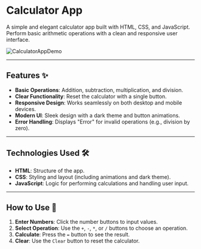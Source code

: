 # Calculator App 

A simple and elegant calculator app built with HTML, CSS, and JavaScript. Perform basic arithmetic operations with a clean and responsive user interface.

![CalculatorAppDemo](https://github.com/user-attachments/assets/56b141d3-5a20-4d1d-8c6c-8368e7f7f306)


---

## Features ✨

- **Basic Operations**: Addition, subtraction, multiplication, and division.
- **Clear Functionality**: Reset the calculator with a single button.
- **Responsive Design**: Works seamlessly on both desktop and mobile devices.
- **Modern UI**: Sleek design with a dark theme and button animations.
- **Error Handling**: Displays "Error" for invalid operations (e.g., division by zero).

---

## Technologies Used 🛠️

- **HTML**: Structure of the app.
- **CSS**: Styling and layout (including animations and dark theme).
- **JavaScript**: Logic for performing calculations and handling user input.

---

## How to Use 🚀

1. **Enter Numbers**: Click the number buttons to input values.
2. **Select Operation**: Use the `+`, `-`, `*`, or `/` buttons to choose an operation.
3. **Calculate**: Press the `=` button to see the result.
4. **Clear**: Use the `Clear` button to reset the calculator.

